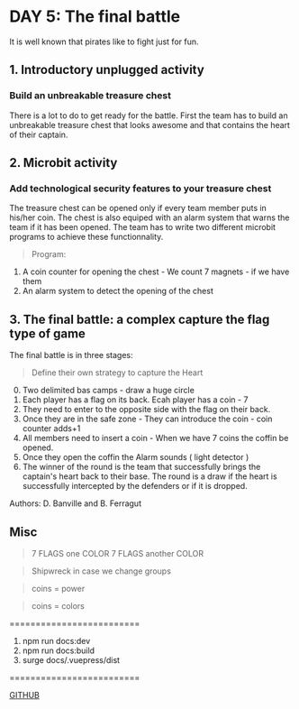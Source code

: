 # DAY 5: The final battle

It is well known that pirates like to fight just for fun.

## 1. Introductory unplugged activity

### Build an unbreakable treasure chest

There is a lot to do to get ready for the battle. First the team has to build an unbreakable treasure chest that looks awesome and that contains the heart of their captain.

## 2. Microbit activity

### Add technological security features to your treasure chest

The treasure chest can be opened only if every team member puts in his/her coin. The chest is also equiped with an alarm system that warns the team if it has been opened. The team has to write two different microbit programs to achieve these functionnality.

> Program:
1. A coin counter for opening the chest - We count 7 magnets - if we have them
2. An alarm system to detect the opening of the chest

## 3. The final battle: a complex capture the flag type of game

The final battle is in three stages:

> Define their own strategy to capture the Heart

0. Two delimited bas camps - draw a huge circle
1. Each player has a flag on its back. Ecah player has a coin - 7
2. They need to enter to the opposite side with the flag on their back.
3. Once they are in the safe zone - They can introduce the coin - coin counter adds+1
4. All members need to insert a coin - When we have 7 coins the coffin be opened.
5. Once they open the coffin the Alarm sounds ( light detector )
6. The winner of the round is the team that successfully brings the captain's heart back to their base. The round is a draw if the heart is successfully intercepted by the defenders or if it is dropped.


Authors: D. Banville and B. Ferragut

## Misc

> 7 FLAGS one COLOR 7 FLAGS another COLOR

> Shipwreck in case we change groups

> coins = power

> coins =  colors

=========================
1. npm run docs:dev
2. npm run docs:build
3. surge docs/.vuepress/dist

=========================

[GITHUB](https://github.com/bernatferragut/VuePress-Projects)